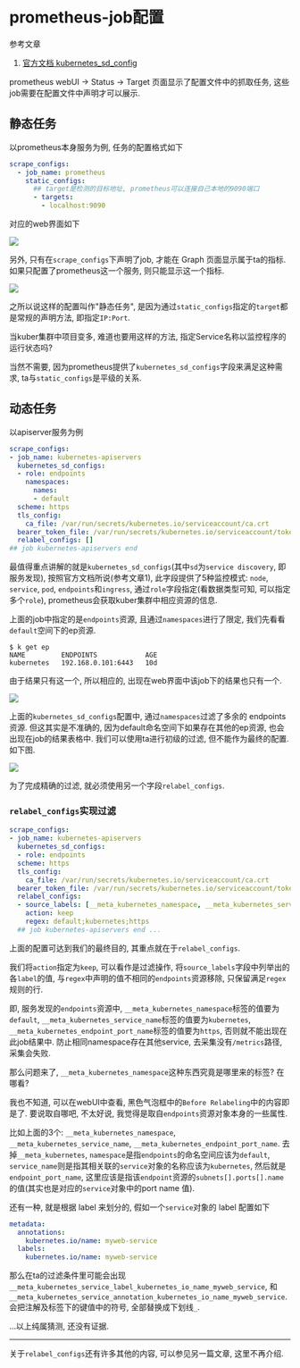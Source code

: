 # prometheus-job配置

参考文章

1. [官方文档 kubernetes_sd_config](https://prometheus.io/docs/prometheus/latest/configuration/configuration/#kubernetes_sd_config)

prometheus webUI -> Status -> Target 页面显示了配置文件中的抓取任务, 这些job需要在配置文件中声明才可以展示.

## 静态任务

以prometheus本身服务为例, 任务的配置格式如下

```yaml
scrape_configs:
  - job_name: prometheus
    static_configs:
      ## target是检测的目标地址, prometheus可以连接自己本地的9090端口
      - targets:
        - localhost:9090
```

对应的web界面如下

![](https://gitee.com/generals-space/gitimg/raw/master/B4B4C41C791DAC5F9C5E88F104DD5ED7.png)

另外, 只有在`scrape_configs`下声明了job, 才能在 Graph 页面显示属于ta的指标. 如果只配置了prometheus这一个服务, 则只能显示这一个指标.

![](https://gitee.com/generals-space/gitimg/raw/master/CD3743C127C8B155DD4AEF98EC76D373.png)

之所以说这样的配置叫作"静态任务", 是因为通过`static_configs`指定的`target`都是常规的声明方法, 即指定`IP:Port`. 

当kuber集群中项目变多, 难道也要用这样的方法, 指定Service名称以监控程序的运行状态吗? 

当然不需要, 因为prometheus提供了`kubernetes_sd_configs`字段来满足这种需求, ta与`static_configs`是平级的关系.

## 动态任务

以apiserver服务为例

```yaml
scrape_configs:
- job_name: kubernetes-apiservers
  kubernetes_sd_configs:
  - role: endpoints
    namespaces:
      names: 
      - default
  scheme: https
  tls_config:
    ca_file: /var/run/secrets/kubernetes.io/serviceaccount/ca.crt
  bearer_token_file: /var/run/secrets/kubernetes.io/serviceaccount/token
  relabel_configs: []
## job kubernetes-apiservers end 
```

最值得重点讲解的就是`kubernetes_sd_configs`(其中`sd`为`service discovery`, 即服务发现), 按照官方文档所说(参考文章1), 此字段提供了5种监控模式: `node`, `service`, `pod`, `endpoints`和`ingress`, 通过`role`字段指定(看数据类型可知, 可以指定多个`role`), prometheus会获取kuber集群中相应资源的信息.

上面的job中指定的是`endpoints`资源, 且通过`namespaces`进行了限定, 我们先看看`default`空间下的ep资源.

```
$ k get ep
NAME         ENDPOINTS            AGE
kubernetes   192.168.0.101:6443   10d
```

由于结果只有这一个, 所以相应的, 出现在web界面中该job下的结果也只有一个.

![](https://gitee.com/generals-space/gitimg/raw/master/2179BC55A47E7A4EAC56025EC15468CF.png)

上面的`kubernetes_sd_configs`配置中, 通过`namespaces`过滤了多余的 endpoints 资源. 但这其实是不准确的, 因为default命名空间下如果存在其他的ep资源, 也会出现在job的结果表格中. 我们可以使用ta进行初级的过滤, 但不能作为最终的配置. 如下图.

![](https://gitee.com/generals-space/gitimg/raw/master/71D3422C7B57B74B9BA3503E9CAA5ED1.png)

为了完成精确的过滤, 就必须使用另一个字段`relabel_configs`. 

### `relabel_configs`实现过滤

```yaml
scrape_configs:
- job_name: kubernetes-apiservers
  kubernetes_sd_configs:
  - role: endpoints
  scheme: https
  tls_config:
    ca_file: /var/run/secrets/kubernetes.io/serviceaccount/ca.crt
  bearer_token_file: /var/run/secrets/kubernetes.io/serviceaccount/token
  relabel_configs:
  - source_labels: [__meta_kubernetes_namespace, __meta_kubernetes_service_name, __meta_kubernetes_endpoint_port_name]
    action: keep
    regex: default;kubernetes;https
  ## job kubernetes-apiservers end ...
```

上面的配置可达到我们的最终目的, 其重点就在于`relabel_configs`. 

我们将`action`指定为`keep`, 可以看作是过滤操作, 将`source_labels`字段中列举出的各`label`的值, 与`regex`中声明的值不相同的`endpoints`资源移除, 只保留满足`regex`规则的行.

即, 服务发现的`endpoints`资源中, `__meta_kubernetes_namespace`标签的值要为`default`, `__meta_kubernetes_service_name`标签的值要为`kubernetes`, `__meta_kubernetes_endpoint_port_name`标签的值要为`https`, 否则就不能出现在此job结果中. 防止相同namespace存在其他service, 去采集没有`/metrics`路径, 采集会失败.

那么问题来了, `__meta_kubernetes_namespace`这种东西究竟是哪里来的标签? 在哪看?

我也不知道, 可以在webUI中查看, 黑色气泡框中的`Before Relabeling`中的内容即是了. 要说取自哪吧, 不太好说, 我觉得是取自`endpoints`资源对象本身的一些属性. 

比如上面的3个: `__meta_kubernetes_namespace`, `__meta_kubernetes_service_name`, `__meta_kubernetes_endpoint_port_name`. 去掉`__meta_kubernetes`, `namespace`是指`endpoints`的命名空间应该为`default`, `service_name`则是指其相关联的`service`对象的名称应该为`kubernetes`, 然后就是`endpoint_port_name`, 这里应该是指该`endpoint`资源的`subnets[].ports[].name`的值(其实也是对应的`service`对象中的port name 值).

还有一种, 就是根据 label 来划分的, 假如一个`service`对象的 label 配置如下

```yaml
metadata:
  annotations:
    kubernetes.io/name: myweb-service
  labels:
    kubernetes.io/name: myweb-service
```

那么在ta的过滤条件里可能会出现`__meta_kubernetes_service_label_kubernetes_io_name_myweb_service`, 和`__meta_kubernetes_service_annotation_kubernetes_io_name_myweb_service`. 会把注解及标签下的键值中的符号, 全部替换成下划线`_`.

...以上纯属猜测, 还没有证据.

------

关于`relabel_configs`还有许多其他的内容, 可以参见另一篇文章, 这里不再介绍.
